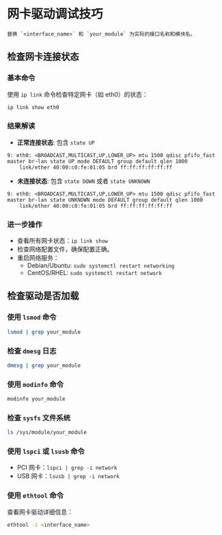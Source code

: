 # 网卡驱动调试技巧

```{note}
替换 `<interface_name>` 和 `your_module` 为实际的接口名称和模块名。
```

## 检查网卡连接状态

### 基本命令

使用 `ip link` 命令检查特定网卡（如 eth0）的状态：

```bash
ip link show eth0
```

### 结果解读

- **正常连接状态**: 包含 `state UP`

```text
9: eth0: <BROADCAST,MULTICAST,UP,LOWER_UP> mtu 1500 qdisc pfifo_fast master br-lan state UP mode DEFAULT group default qlen 1000
    link/ether 40:00:c0:fe:01:05 brd ff:ff:ff:ff:ff:ff
```

- **未连接状态**: 包含 `state DOWN` 或者 `state UNKNOWN`

```text
9: eth0: <BROADCAST,MULTICAST,UP,LOWER_UP> mtu 1500 qdisc pfifo_fast master br-lan state UNKNOWN mode DEFAULT group default qlen 1000
    link/ether 40:00:c0:fe:01:05 brd ff:ff:ff:ff:ff:ff
```

### 进一步操作

- 查看所有网卡状态：`ip link show`
- 检查网络配置文件，确保配置正确。
- 重启网络服务：
  - Debian/Ubuntu: `sudo systemctl restart networking`
  - CentOS/RHEL: `sudo systemctl restart network`

## 检查驱动是否加载

### 使用 `lsmod` 命令

```bash
lsmod | grep your_module
```

### 检查 `dmesg` 日志

```bash
dmesg | grep your_module
```

### 使用 `modinfo` 命令

```bash
modinfo your_module
```

### 检查 `sysfs` 文件系统

```bash
ls /sys/module/your_module
```

### 使用 `lspci` 或 `lsusb` 命令

- PCI 网卡：`lspci | grep -i network`
- USB 网卡：`lsusb | grep -i network`

### 使用 `ethtool` 命令

查看网卡驱动详细信息：

```bash
ethtool -i <interface_name>
```
